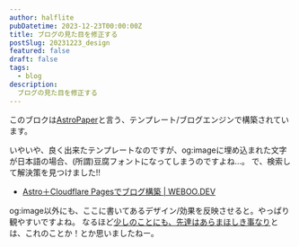 ```yaml
---
author: halflite
pubDatetime: 2023-12-23T00:00:00Z
title: ブログの見た目を修正する
postSlug: 20231223_design
featured: false
draft: false
tags:
  - blog
description:
  ブログの見た目を修正する
---
```


このブロクは[AstroPaper](https://github.com/satnaing/astro-paper "satnaing/astro-paper: A minimal, accessible and SEO-friendly Astro blog theme")と言う、テンプレート/ブログエンジンで構築されています。

いやいや、良く出来たテンプレートなのですが、og:imageに埋め込まれた文字が日本語の場合、(所謂)豆腐フォントになってしまうのですよね…。 で、検索して解決策を見つけました!!

- [Astro＋Cloudflare Pagesでブログ構築 | WEBOO.DEV](https://weboo.dev/posts/blog-by-astro-cloudflare-pages/ "Astro＋Cloudflare Pagesでブログ構築 | WEBOO.DEV")

og:image以外にも、ここに書いてあるデザイン/効果を反映させると。やっぱり観やすいですよね。 なるほど[少しのことにも、先達はあらまほしき事なり](https://www2.yamanashi-ken.ac.jp/~itoyo/tsuredure/turedure050_099/turedure052.htm "徒然草第52段")とは、これのことか！とか思いましたねー。